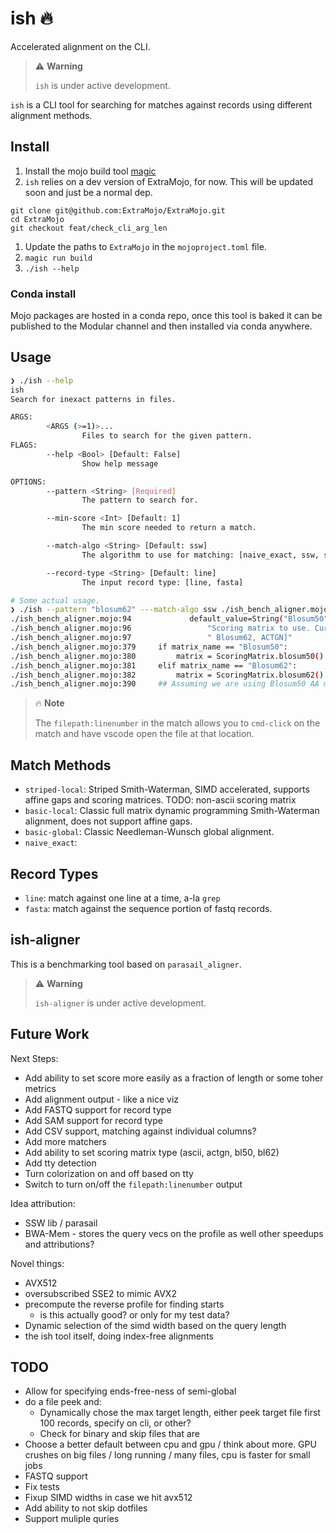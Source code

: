 # ish 🔥

Accelerated alignment on the CLI.

> ⚠️ **Warning**
> 
> `ish` is under active development.


`ish` is a CLI tool for searching for matches against records using different alignment methods.

## Install

1. Install the mojo build tool [magic](https://docs.modular.com/magic/)
1. `ish` relies on a dev version of ExtraMojo, for now. This will be updated soon and just be a normal dep.

```
git clone git@github.com:ExtraMojo/ExtraMojo.git
cd ExtraMojo
git checkout feat/check_cli_arg_len
```
1. Update the paths to `ExtraMojo` in the `mojoproject.toml` file.
1. `magic run build`
1. `./ish --help`

### Conda install

Mojo packages are hosted in a conda repo, once this tool is baked it can be published to the Modular channel and then installed via conda anywhere.

## Usage

```sh
❯ ./ish --help
ish
Search for inexact patterns in files.

ARGS:
        <ARGS (>=1)>...
                Files to search for the given pattern.
FLAGS:
        --help <Bool> [Default: False]
                Show help message

OPTIONS:
        --pattern <String> [Required]
                The pattern to search for.

        --min-score <Int> [Default: 1]
                The min score needed to return a match.

        --match-algo <String> [Default: ssw]
                The algorithm to use for matching: [naive_exact, ssw, sw_local]

        --record-type <String> [Default: line]
                The input record type: [line, fasta]
```

```sh
# Some actual usage.
❯ ./ish --pattern "blosum62" ---match-algo ssw ./ish_bench_aligner.mojo 
./ish_bench_aligner.mojo:94             default_value=String("Blosum50"),
./ish_bench_aligner.mojo:96                 "Scoring matrix to use. Currently supports: [Blosum50,"
./ish_bench_aligner.mojo:97                 " Blosum62, ACTGN]"
./ish_bench_aligner.mojo:379     if matrix_name == "Blosum50":
./ish_bench_aligner.mojo:380         matrix = ScoringMatrix.blosum50()
./ish_bench_aligner.mojo:381     elif matrix_name == "Blosum62":
./ish_bench_aligner.mojo:382         matrix = ScoringMatrix.blosum62()
./ish_bench_aligner.mojo:390     ## Assuming we are using Blosum50 AA matrix for everything below this for now.
```

> 🔥 **Note**
>
> The `filepath:linenumber` in the match allows you to `cmd-click` on the match and have vscode open the file at that location.

## Match Methods

- `striped-local`: Striped Smith-Waterman, SIMD accelerated, supports affine gaps and scoring matrices. TODO: non-ascii scoring matrix
- `basic-local`: Classic full matrix dynamic programming Smith-Waterman alignment, does not support affine gaps.
- `basic-global`: Classic Needleman-Wunsch global alignment.
- `naive_exact`: 

## Record Types

- `line`: match against one line at a time, a-la `grep`
- `fasta`: match against the sequence portion of fastq records.


## ish-aligner

This is a benchmarking tool based on `parasail_aligner`.

> ⚠️ **Warning**
> 
> `ish-aligner` is under active development.

## Future Work

Next Steps:
- Add ability to set score more easily as a fraction of length or some toher metrics
- Add alignment output - like a nice viz
- Add FASTQ support for record type
- Add SAM support for record type
- Add CSV support, matching against individual columns?
- Add more matchers
- Add ability to set scoring matrix type (ascii, actgn, bl50, bl62)
- Add tty detection
- Turn colorization on and off based on tty
- Switch to turn on/off the `filepath:linenumber` output

Idea attribution:
- SSW lib / parasail
- BWA-Mem - stores the query vecs on the profile as well
other speedups and attributions?

Novel things:
- AVX512
- oversubscribed SSE2 to mimic AVX2
- precompute the reverse profile for finding starts
    - is this actually good? or only for my test data?
- Dynamic selection of the simd width based on the query length
- the ish tool itself, doing index-free alignments

## TODO 
- Allow for specifying ends-free-ness of semi-global
- do a file peek and:
    - Dynamically chose the max target length, either peek target file first 100 records, specify on cli, or other?
    - Check for binary and skip files that are
- Choose a better default between cpu and gpu / think about more. GPU crushes on big files / long running / many files, cpu is faster for small jobs
- FASTQ support
- Fix tests
- Fixup SIMD widths in case we hit avx512
- Add ability to not skip dotfiles
- Support muliple quries

```sh

```